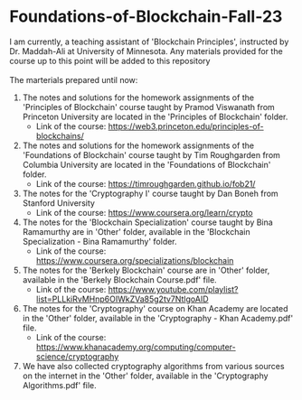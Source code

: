 # Foundations-of-Blockchain-Fall-23
I am currently, a teaching assistant of 'Blockchain Principles', instructed by Dr. Maddah-Ali at University of Minnesota. Any materials provided for the course up to this point will be added to this repository
<br>
<br>
The marterials prepared until now:
1. The notes and solutions for the homework assignments of the 'Principles of Blockchain' course taught by Pramod Viswanath from Princeton University are located in the 'Principles of Blockchain' folder.
   - Link of the course: https://web3.princeton.edu/principles-of-blockchains/
2. The notes and solutions for the homework assignments of the 'Foundations of Blockchain' course taught by Tim Roughgarden from Columbia University are located in the 'Foundations of Blockchain' folder.
   - Link of the course: https://timroughgarden.github.io/fob21/
3. The notes for the 'Cryptography I' course taught by Dan Boneh from Stanford University
   - Link of the course: https://www.coursera.org/learn/crypto
4. The notes for the 'Blockchain Specialization' course taught by Bina Ramamurthy are in 'Other' folder, available in the 'Blockchain Specialization - Bina Ramamurthy' folder.
   - Link of the course: https://www.coursera.org/specializations/blockchain
5. The notes for the 'Berkely Blockchain' course are in 'Other' folder, available in the 'Berkely Blockchain Course.pdf' file.
   - Link of the course: https://www.youtube.com/playlist?list=PLLkiRvMHnp6OIWkZVa85g2tv7NtlgoAID
6. The notes for the 'Cryptography' course on Khan Academy are located in the 'Other' folder, available in the 'Cryptography - Khan Academy.pdf' file.
   - Link of the course: https://www.khanacademy.org/computing/computer-science/cryptography
7. We have also collected cryptography algorithms from various sources on the internet in the 'Other' folder, available in the 'Cryptography Algorithms.pdf' file.
